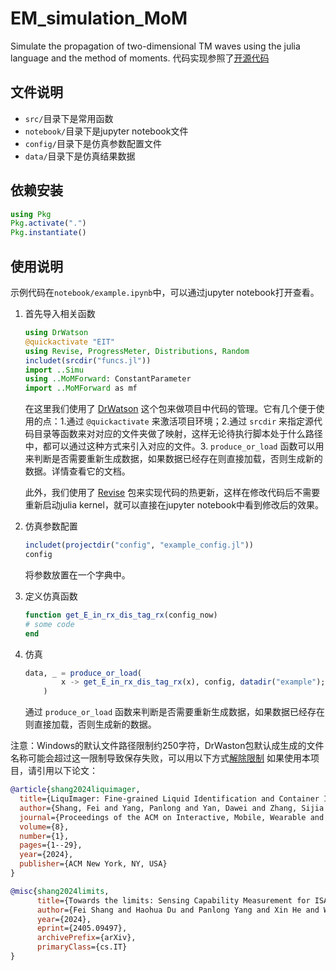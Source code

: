 # EM_simulation_MoM
Simulate the propagation of two-dimensional TM waves using the julia language and the method of moments.
代码实现参照了[开源代码](https://github.com/EMJian/Inverse-Scattering)

## 文件说明
- `src/`目录下是常用函数
- `notebook/`目录下是jupyter notebook文件
- `config/`目录下是仿真参数配置文件
- `data/`目录下是仿真结果数据

## 依赖安装
```julia
using Pkg
Pkg.activate(".")
Pkg.instantiate()
```

## 使用说明
示例代码在`notebook/example.ipynb`中，可以通过jupyter notebook打开查看。
1. 首先导入相关函数
    ```julia
    using DrWatson
    @quickactivate "EIT"
    using Revise, ProgressMeter, Distributions, Random
    includet(srcdir("funcs.jl"))
    import ..Simu
    using ..MoMForward: ConstantParameter
    import ..MoMForward as mf
    ```

    在这里我们使用了 [DrWatson](https://github.com/JuliaDynamics/DrWatson.jl) 这个包来做项目中代码的管理。它有几个便于使用的点：1.通过 `@quickactivate` 来激活项目环境；2.通过 `srcdir` 来指定源代码目录等函数来对对应的文件夹做了映射，这样无论待执行脚本处于什么路径中，都可以通过这种方式来引入对应的文件。3. `produce_or_load` 函数可以用来判断是否需要重新生成数据，如果数据已经存在则直接加载，否则生成新的数据。详情查看它的文档。
    
    此外，我们使用了 [Revise](https://github.com/timholy/Revise.jl) 包来实现代码的热更新，这样在修改代码后不需要重新启动julia kernel，就可以直接在jupyter notebook中看到修改后的效果。

2. 仿真参数配置
    ```julia
    includet(projectdir("config", "example_config.jl"))
    config
    ```
    将参数放置在一个字典中。

3. 定义仿真函数
    ```julia
    function get_E_in_rx_dis_tag_rx(config_now)
   # some code
    end
    ```
4. 仿真
    ```julia
    data, _ = produce_or_load(
            x -> get_E_in_rx_dis_tag_rx(x), config, datadir("example"); verbose = false
        )
    ```
    通过 `produce_or_load` 函数来判断是否需要重新生成数据，如果数据已经存在则直接加载，否则生成新的数据。

注意：Windows的默认文件路径限制约250字符，DrWaston包默认成生成的文件名称可能会超过这一限制导致保存失败，可以用以下方式[解除限制](https://learn.microsoft.com/zh-cn/windows/win32/fileio/maximum-file-path-limitation?tabs=powershell)
如果使用本项目，请引用以下论文：
```bibtex
@article{shang2024liquimager,
  title={LiquImager: Fine-grained Liquid Identification and Container Imaging System with COTS WiFi Devices},
  author={Shang, Fei and Yang, Panlong and Yan, Dawei and Zhang, Sijia and Li, Xiang-Yang},
  journal={Proceedings of the ACM on Interactive, Mobile, Wearable and Ubiquitous Technologies},
  volume={8},
  number={1},
  pages={1--29},
  year={2024},
  publisher={ACM New York, NY, USA}
}

@misc{shang2024limits,
      title={Towards the limits: Sensing Capability Measurement for ISAC Through Channel Encoder}, 
      author={Fei Shang and Haohua Du and Panlong Yang and Xin He and Wen Ma and Xiang-Yang Li},
      year={2024},
      eprint={2405.09497},
      archivePrefix={arXiv},
      primaryClass={cs.IT}
}
```
